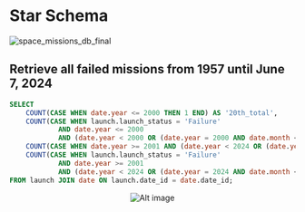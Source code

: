 
<h1>Star Schema</h1> 

![space_missions_db_final](https://github.com/user-attachments/assets/06e97a03-5a92-41cc-802e-b13cc4035b79)

<h2>Retrieve all failed missions from 1957 until June 7, 2024</h2>

```sql
SELECT 
    COUNT(CASE WHEN date.year <= 2000 THEN 1 END) AS '20th_total', 
    COUNT(CASE WHEN launch.launch_status = 'Failure' 
            AND date.year <= 2000 
            AND (date.year < 2000 OR (date.year = 2000 AND date.month < 12) OR (date.year = 2000 AND date.month = 12 AND date.day <= 31)) THEN 1 END) AS '20th_failed',
    COUNT(CASE WHEN date.year >= 2001 AND (date.year < 2024 OR (date.year = 2024 AND date.month < 6) OR (date.year = 2024 AND date.month = 6 AND date.day <= 7))  THEN 1 END) AS '21th_total',
    COUNT(CASE WHEN launch.launch_status = 'Failure' 
            AND date.year >= 2001 
            AND (date.year < 2024 OR (date.year = 2024 AND date.month < 6) OR (date.year = 2024 AND date.month = 6 AND date.day <= 7)) THEN 1 END) AS '21st_failed'
FROM launch JOIN date ON launch.date_id = date.date_id;
```

<p align="center">
  <img src="https://github.com/user-attachments/assets/c948d3b7-403d-433a-849d-ff69e2fedd68" alt="Alt image">
</p>
